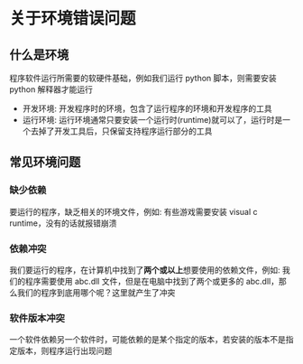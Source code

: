 # 关于环境错误问题

## 什么是环境

程序软件运行所需要的软硬件基础，例如我们运行 python 脚本，则需要安装 python 解释器才能运行

- 开发环境: 开发程序时的环境，包含了运行程序的环境和开发程序的工具
- 运行环境: 运行环境通常只要安装一个运行时(runtime)就可以了，运行时是一个去掉了开发工具后，只保留支持程序运行部分的工具

## 常见环境问题

### 缺少依赖

要运行的程序，缺乏相关的环境文件，例如: 有些游戏需要安装 visual c runtime，没有的话就报错崩溃

### 依赖冲突

我们要运行的程序，在计算机中找到了**两个或以上**想要使用的依赖文件，例如: 我们的程序需要使用 abc.dll 文件，但是在电脑中找到了两个或更多的 abc.dll，那么我们的程序到底用哪个呢？这里就产生了冲突

### 软件版本冲突

一个软件依赖另一个软件时，可能依赖的是某个指定的版本，若安装的版本不是指定版本，则程序运行出现问题
